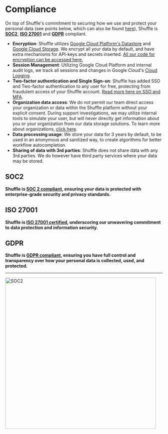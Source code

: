 # Compliance

On top of Shuffle's commitment to securing how we use and protect your personal data (see points below, which can also be found [here](https://shuffler.io/docs/privacy_policy)), Shuffle is **[SOC2](https://trust.shuffler.io/#/compliance/SOC%202)**, **[ISO 27001](https://trust.shuffler.io/#/compliance/ISO%2027001%3A2022)** and **[GDPR](https://trust.shuffler.io/#/compliance/GDPR)** compliant.

- **Encryption**: Shuffle utilizes [Google Cloud Platform's Datastore](https://cloud.google.com/datastore/docs/concepts/encryption-at-rest) and [Google Cloud Storage](https://cloud.google.com/storage). We encrypt all your data by default, and have extra mechanisms for API-keys and secrets inserted. [All our code for encryption can be accessed here.](https://github.com/Shuffle/shuffle-shared)
- **Session Management**: Utilizing Google Cloud Platform and internal audit logs, we track all sessions and changes in Google Cloud's [Cloud Logging](https://cloud.google.com/logging). 
- **Two-factor authentication and Single Sign-on**: Shuffle has added SSO and Two-factor authentication to any user for free, protecting from fraudulent access of your Shuffle account. [Read more here on SSO and MFA](https://shuffler.io/docs/extensions#single_signon_sso).
- **Organization data access**: We do not permit our team direct access your organization or data within the Shuffle platform without your explicit consent. During support investigations, we may utilize internal tools to simulate your user, but will never directly get information about you or your organization from our data storage solutions. To learn more about organizations, [click here](https://shuffler.io/docs/organizations). 
- **Data processing usage**: We store your data for 3 years by default, to be used in an anonymous and sanitized way, to create algorithms for better workflow autocompletion.
- **Sharing of data with 3rd parties**: Shuffle does not share data with any 3rd parties. We do however have third party services where your data may be stored.


## SOC2

**Shuffle is [SOC 2 compliant](https://trust.shuffler.io/#/compliance/SOC%202), ensuring your data is protected with enterprise-grade security and privacy standards.**

## ISO 27001
**Shuffle is [ISO 27001 certified](https://trust.shuffler.io/#/compliance/ISO%2027001%3A2022), underscoring our unwavering commitment to data protection and information security.**

## GDPR
**Shuffle is [GDPR compliant](https://trust.shuffler.io/#/compliance/GDPR), ensuring you have full control and transparency over how your personal data is collected, used, and protected.**

---
<img width="482" alt="SOC2" src="https://github.com/user-attachments/assets/f867ceb3-a808-4a53-978f-f2f18ea0a3e8"/>

